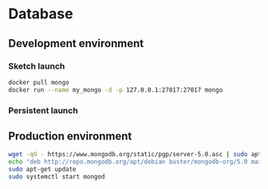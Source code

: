 # Database

## Development environment

### Sketch launch
```bash
docker pull mongo
docker run --name my_mongo -d -p 127.0.0.1:27017:27017 mongo
```
### Persistent launch


## Production environment
```bash
wget -qO - https://www.mongodb.org/static/pgp/server-5.0.asc | sudo apt-key add -
echo "deb http://repo.mongodb.org/apt/debian buster/mongodb-org/5.0 main" | sudo tee /etc/apt/sources.list.d/mongodb-org-5.0.list
sudo apt-get update
sudo systemctl start mongod
```